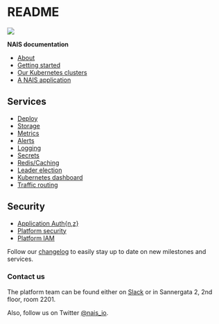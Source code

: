 # README

![](https://raw.githubusercontent.com/nais/doc/master/content/_media/nais_logo_gray.png)

**NAIS documentation**

* [About](content/about.md)
* [Getting started](content/getting-started/)
* [Our Kubernetes clusters](content/clusters.md)
* [A NAIS application](content/naisapp.md)

## Services

* [Deploy](content/deploy/)
* [Storage](content/storage.md)
* [Metrics](content/metrics/)
* [Alerts](content/alerts.md)
* [Logging](content/logging/)
* [Secrets](content/secrets.md)
* [Redis/Caching](content/redis.md)
* [Leader election](content/leader_election.md)
* [Kubernetes dashboard](content/kubernetes_dashboard.md)
* [Traffic routing](content/trafficrouting.md)

## Security

* [Application Auth{n,z}](content/authnz/)
* [Platform security](content/security/)
* [Platform IAM](content/iam.md)

Follow our [changelog](content/changelog.md) to easily stay up to date on new milestones and services.

### Contact us

The platform team can be found either on [Slack](https://nav-it.slack.com/messages/C5KUST8N6/) or in Sannergata 2, 2nd floor, room 2201.

Also, follow us on Twitter [@nais\_io](https://twitter.com/nais_io).

